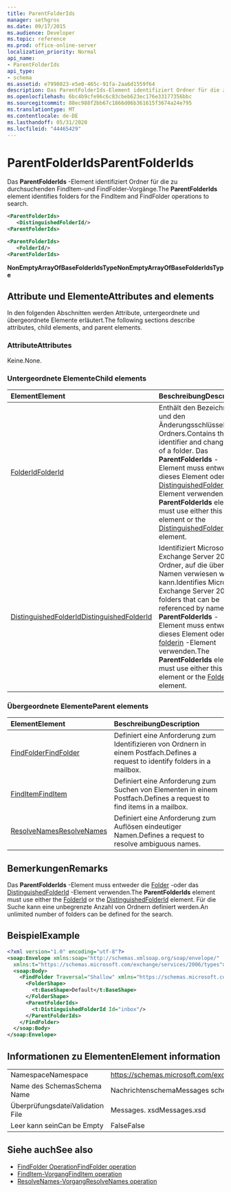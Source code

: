 ```yaml
---
title: ParentFolderIds
manager: sethgros
ms.date: 09/17/2015
ms.audience: Developer
ms.topic: reference
ms.prod: office-online-server
localization_priority: Normal
api_name:
- ParentFolderIds
api_type:
- schema
ms.assetid: e7998023-e5e0-465c-91fa-2aa6d1559f64
description: Das ParentFolderIds-Element identifiziert Ordner für die zu durchsuchenden FindItem-und FindFolder-Vorgänge.
ms.openlocfilehash: 6bc4b9cfe96c6c83cbeb623ec176e33177356bbc
ms.sourcegitcommit: 88ec988f2bb67c1866d06b361615f3674a24e795
ms.translationtype: MT
ms.contentlocale: de-DE
ms.lasthandoff: 05/31/2020
ms.locfileid: "44465429"
---
```

# <a name="parentfolderids"></a><span data-ttu-id="b0de0-103">ParentFolderIds</span><span class="sxs-lookup"><span data-stu-id="b0de0-103">ParentFolderIds</span></span>

<span data-ttu-id="b0de0-104">Das **ParentFolderIds** -Element identifiziert Ordner für die zu durchsuchenden FindItem-und FindFolder-Vorgänge.</span><span class="sxs-lookup"><span data-stu-id="b0de0-104">The **ParentFolderIds** element identifies folders for the FindItem and FindFolder operations to search.</span></span> 
  
```xml
<ParentFolderIds>
   <DistinguishedFolderId/>
<ParentFolderIds>
```

```xml
<ParentFolderIds>
   <FolderId/> 
<ParentFolderIds>
```

<span data-ttu-id="b0de0-105">**NonEmptyArrayOfBaseFolderIdsType**</span><span class="sxs-lookup"><span data-stu-id="b0de0-105">**NonEmptyArrayOfBaseFolderIdsType**</span></span>

## <a name="attributes-and-elements"></a><span data-ttu-id="b0de0-106">Attribute und Elemente</span><span class="sxs-lookup"><span data-stu-id="b0de0-106">Attributes and elements</span></span>

<span data-ttu-id="b0de0-107">In den folgenden Abschnitten werden Attribute, untergeordnete und übergeordnete Elemente erläutert.</span><span class="sxs-lookup"><span data-stu-id="b0de0-107">The following sections describe attributes, child elements, and parent elements.</span></span>
  
### <a name="attributes"></a><span data-ttu-id="b0de0-108">Attribute</span><span class="sxs-lookup"><span data-stu-id="b0de0-108">Attributes</span></span>

<span data-ttu-id="b0de0-109">Keine.</span><span class="sxs-lookup"><span data-stu-id="b0de0-109">None.</span></span>
  
### <a name="child-elements"></a><span data-ttu-id="b0de0-110">Untergeordnete Elemente</span><span class="sxs-lookup"><span data-stu-id="b0de0-110">Child elements</span></span>

|<span data-ttu-id="b0de0-111">**Element**</span><span class="sxs-lookup"><span data-stu-id="b0de0-111">**Element**</span></span>|<span data-ttu-id="b0de0-112">**Beschreibung**</span><span class="sxs-lookup"><span data-stu-id="b0de0-112">**Description**</span></span>|
|:-----|:-----|
|[<span data-ttu-id="b0de0-113">FolderId</span><span class="sxs-lookup"><span data-stu-id="b0de0-113">FolderId</span></span>](folderid.md) <br/> |<span data-ttu-id="b0de0-114">Enthält den Bezeichner und den Änderungsschlüssel eines Ordners.</span><span class="sxs-lookup"><span data-stu-id="b0de0-114">Contains the identifier and change key of a folder.</span></span> <span data-ttu-id="b0de0-115">Das **ParentFolderIds** -Element muss entweder dieses Element oder das [DistinguishedFolderId](distinguishedfolderid.md) -Element verwenden.</span><span class="sxs-lookup"><span data-stu-id="b0de0-115">The **ParentFolderIds** element must use either this element or the [DistinguishedFolderId](distinguishedfolderid.md) element.</span></span>  <br/> |
|[<span data-ttu-id="b0de0-116">DistinguishedFolderId</span><span class="sxs-lookup"><span data-stu-id="b0de0-116">DistinguishedFolderId</span></span>](distinguishedfolderid.md) <br/> |<span data-ttu-id="b0de0-117">Identifiziert Microsoft Exchange Server 2007 Ordner, auf die über den Namen verwiesen werden kann.</span><span class="sxs-lookup"><span data-stu-id="b0de0-117">Identifies Microsoft Exchange Server 2007 folders that can be referenced by name.</span></span> <span data-ttu-id="b0de0-118">Das **ParentFolderIds** -Element muss entweder dieses Element oder das [folderin](folderid.md) -Element verwenden.</span><span class="sxs-lookup"><span data-stu-id="b0de0-118">The **ParentFolderIds** element must use either this element or the [FolderId](folderid.md) element.</span></span>  <br/> |
   
### <a name="parent-elements"></a><span data-ttu-id="b0de0-119">Übergeordnete Elemente</span><span class="sxs-lookup"><span data-stu-id="b0de0-119">Parent elements</span></span>

|<span data-ttu-id="b0de0-120">**Element**</span><span class="sxs-lookup"><span data-stu-id="b0de0-120">**Element**</span></span>|<span data-ttu-id="b0de0-121">**Beschreibung**</span><span class="sxs-lookup"><span data-stu-id="b0de0-121">**Description**</span></span>|
|:-----|:-----|
|[<span data-ttu-id="b0de0-122">FindFolder</span><span class="sxs-lookup"><span data-stu-id="b0de0-122">FindFolder</span></span>](findfolder.md) <br/> |<span data-ttu-id="b0de0-123">Definiert eine Anforderung zum Identifizieren von Ordnern in einem Postfach.</span><span class="sxs-lookup"><span data-stu-id="b0de0-123">Defines a request to identify folders in a mailbox.</span></span>  <br/> |
|[<span data-ttu-id="b0de0-124">FindItem</span><span class="sxs-lookup"><span data-stu-id="b0de0-124">FindItem</span></span>](finditem.md) <br/> |<span data-ttu-id="b0de0-125">Definiert eine Anforderung zum Suchen von Elementen in einem Postfach.</span><span class="sxs-lookup"><span data-stu-id="b0de0-125">Defines a request to find items in a mailbox.</span></span>  <br/> |
|[<span data-ttu-id="b0de0-126">ResolveNames</span><span class="sxs-lookup"><span data-stu-id="b0de0-126">ResolveNames</span></span>](resolvenames.md) <br/> |<span data-ttu-id="b0de0-127">Definiert eine Anforderung zum Auflösen eindeutiger Namen.</span><span class="sxs-lookup"><span data-stu-id="b0de0-127">Defines a request to resolve ambiguous names.</span></span>  <br/> |
   
## <a name="remarks"></a><span data-ttu-id="b0de0-128">Bemerkungen</span><span class="sxs-lookup"><span data-stu-id="b0de0-128">Remarks</span></span>

<span data-ttu-id="b0de0-129">Das **ParentFolderIds** -Element muss entweder die [Folder](folderid.md) -oder das [DistinguishedFolderId](distinguishedfolderid.md) -Element verwenden.</span><span class="sxs-lookup"><span data-stu-id="b0de0-129">The **ParentFolderIds** element must use either the [FolderId](folderid.md) or the [DistinguishedFolderId](distinguishedfolderid.md) element.</span></span> <span data-ttu-id="b0de0-130">Für die Suche kann eine unbegrenzte Anzahl von Ordnern definiert werden.</span><span class="sxs-lookup"><span data-stu-id="b0de0-130">An unlimited number of folders can be defined for the search.</span></span> 
  
## <a name="example"></a><span data-ttu-id="b0de0-131">Beispiel</span><span class="sxs-lookup"><span data-stu-id="b0de0-131">Example</span></span>

```XML
<?xml version="1.0" encoding="utf-8"?>
<soap:Envelope xmlns:soap="http://schemas.xmlsoap.org/soap/envelope/"
  xmlns:t="https://schemas.microsoft.com/exchange/services/2006/types">
  <soap:Body>
    <FindFolder Traversal="Shallow" xmlns="https://schemas.microsoft.com/exchange/services/2006/messages">
      <FolderShape>
        <t:BaseShape>Default</t:BaseShape>
      </FolderShape>
      <ParentFolderIds>
        <t:DistinguishedFolderId Id="inbox"/>
      </ParentFolderIds>
    </FindFolder>
  </soap:Body>
</soap:Envelope>
```

## <a name="element-information"></a><span data-ttu-id="b0de0-132">Informationen zu Elementen</span><span class="sxs-lookup"><span data-stu-id="b0de0-132">Element information</span></span>

|||
|:-----|:-----|
|<span data-ttu-id="b0de0-133">Namespace</span><span class="sxs-lookup"><span data-stu-id="b0de0-133">Namespace</span></span>  <br/> |https://schemas.microsoft.com/exchange/services/2006/messages  <br/> |
|<span data-ttu-id="b0de0-134">Name des Schemas</span><span class="sxs-lookup"><span data-stu-id="b0de0-134">Schema Name</span></span>  <br/> |<span data-ttu-id="b0de0-135">Nachrichtenschema</span><span class="sxs-lookup"><span data-stu-id="b0de0-135">Messages schema</span></span>  <br/> |
|<span data-ttu-id="b0de0-136">Überprüfungsdatei</span><span class="sxs-lookup"><span data-stu-id="b0de0-136">Validation File</span></span>  <br/> |<span data-ttu-id="b0de0-137">Messages. xsd</span><span class="sxs-lookup"><span data-stu-id="b0de0-137">Messages.xsd</span></span>  <br/> |
|<span data-ttu-id="b0de0-138">Leer kann sein</span><span class="sxs-lookup"><span data-stu-id="b0de0-138">Can be Empty</span></span>  <br/> |<span data-ttu-id="b0de0-139">False</span><span class="sxs-lookup"><span data-stu-id="b0de0-139">False</span></span>  <br/> |
   
## <a name="see-also"></a><span data-ttu-id="b0de0-140">Siehe auch</span><span class="sxs-lookup"><span data-stu-id="b0de0-140">See also</span></span>

- [<span data-ttu-id="b0de0-141">FindFolder Operation</span><span class="sxs-lookup"><span data-stu-id="b0de0-141">FindFolder operation</span></span>](findfolder-operation.md)  
- [<span data-ttu-id="b0de0-142">FindItem-Vorgang</span><span class="sxs-lookup"><span data-stu-id="b0de0-142">FindItem operation</span></span>](finditem-operation.md) 
- [<span data-ttu-id="b0de0-143">ResolveNames-Vorgang</span><span class="sxs-lookup"><span data-stu-id="b0de0-143">ResolveNames operation</span></span>](resolvenames-operation.md)


